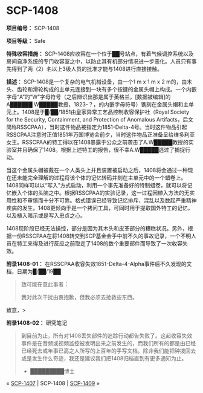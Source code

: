# SCP-1408
                        


**项目编号：** SCP-1408

**项目等级：** Safe

**特殊收容措施：** SCP-1408应收容在一个位于██号站点，有着气候调控系统以及房间自净系统的专门收容室之中，以防止其有机部分情况进一步恶化。人员只有事先得到了两（2）名以上3级人员的批准才能与1408进行直接接触。

**描述：** SCP-1408是一个复杂的电气机械设备，由一个1 m x 1 m x 2 m的，由木头、齿轮和滑轮构成的主单元连接到一块有多个按键的金属头帽上构成。一个内嵌字母“A”的“W”字母符号（之后辨识出那是属于英格兰，[数据被编辑]的A██████ W█████教授，1823-？，的内嵌字母符号）镌刻在金属头帽和主单元上。1408是于█/██/1851由皇家异常工艺品控制收容保护社（Royal Society for the Security, Containment, and Protection of Anomalous Artifacts，后文简称RSSCPAA），当时这件物品被指定为1851-Delta-4号。当时这件物品引起RSSCPAA注意时正值1851年万国博览会前夕，当时这件物品正准备呈给维多利亚女王。RSSCPAA的特工得以在1408暴露于公众之前袭击了A.W█████教授的实验室并且确保了1408。根据上述特工的报告，很不幸A.W█████逃过了捕捉行动。

当这个金属头帽被戴在一个人类头上并且装置被启动之后，1408将会通过一种现在还未能完全理解的过程将该个体的记忆转码并刻在主单元中的一个蜡卷上。1408同样可以以“写入”方式启动，利用一个事先准备好的特制蜡卷，就可以将记忆嵌入个体的头脑之中。根据RSSCPAA的实验记录，这一过程因植入方法的无实用性和不审慎而十分不可靠。格式错误已经导致记忆排斥、混乱以及数起严重精神疾病的发生。1408更倾向于是一个拷问工具，可同时用于提取国外特工的记忆，以及植入暗示或是写入忠贞之心。

1408现阶段已经无法操控，部分是因为其木头和皮革部分的糟糕状况。另外，根据一份RSSCPAA在将1408转交到SCP基金会手中前不久的事故记录，一个不明人员在特工来得及进行反应之前取走了1408的数个重要部件而导致了一次收容失效。

**附录1408-01：** 在RSSCPAA收容失效1851-Delta-4-Alpha事件后不久发现的文档，日期为█/██/19██


> 致可能在意此事者：
> 
> 我对此次干扰由衷抱歉，但我必须去抢救些东西。
> 
致意，> 

**附录1408-02：** 研究笔记


> 到目前为止，所有对1408丢失部件的追踪行动都告失败了。这起收容失效事件是在音频或视频监控被发明出来之前发生的，而我们所有的都是由已经已经死去或年事已高之人所写的上百年的手写文档。除非我们能把钟拨回去或是发生什么奇迹，我还是建议我们把1408归档直到有更多通知为止。
> 
> - █████████博士
> 



« [SCP-1407](/scp-1407) | SCP-1408 | <a shape='rect' class='newpage' href='/scp-1409'>SCP-1409</a> »





                    